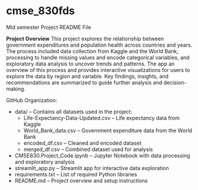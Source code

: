 # cmse_830fds
Mid semester Project README File

**Project Overview**
This project explores the relationship between government expenditures and population health across countries and years. The process included data collection from Kaggle and the World Bank, processing to handle missing values and encode categorical variables, and exploratory data analysis to uncover trends and patterns. The app an overview of this process and provides interactive visualizations for users to explore the data by region and variable. Key findings, insights, and recommendations are summarized to guide further analysis and decision-making.

GitHub Organization:

- data/ – Contains all datasets used in the project:
  - Life-Expectancy-Data-Updated.csv – Life expectancy data from Kaggle
  - World_Bank_data.csv – Government expenditure data from the World Bank
  - encoded_df.csv – Cleaned and encoded dataset
  - merged_df.csv – Combined dataset used for analysis
- CMSE830.Project_Code.ipynb – Jupyter Notebook with data processing and exploratory analysis
- streamlit_app.py – Streamlit app for interactive data exploration
- requirements.txt – List of required Python libraries
- README.md – Project overview and setup instructions 
